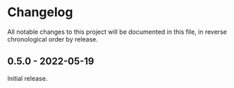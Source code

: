 # Changelog

All notable changes to this project will be documented in this file, in reverse chronological order by release.

## 0.5.0 - 2022-05-19

Initial release.
